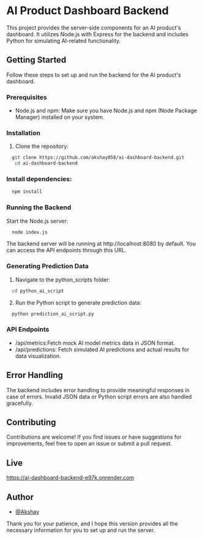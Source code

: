 # AI Product Dashboard Backend

This project provides the server-side components for an AI product's dashboard. It utilizes Node.js with Express for the backend and includes Python for simulating AI-related functionality.

## Getting Started

Follow these steps to set up and run the backend for the AI product's dashboard.

### Prerequisites

- Node.js and npm: Make sure you have Node.js and npm (Node Package Manager) installed on your system.

### Installation

1. Clone the repository:

```bash
  git clone https://github.com/akshay058/ai-dashboard-backend.git
   cd ai-dashboard-backend
```

### Install dependencies:

```bash
  npm install
```

### Running the Backend

Start the Node.js server:

```bash
  node index.js

```

The backend server will be running at http://localhost:8080 by default. You can access the API endpoints through this URL.

### Generating Prediction Data

1. Navigate to the python_scripts folder:

```bash
  cd python_ai_script
```

2. Run the Python script to generate prediction data:

```bash
  python prediction_ai_script.py
```

### API Endpoints

- /api/metrics:Fetch mock AI model metrics data in JSON format.
- /api/predictions: Fetch simulated AI predictions and actual results for data visualization.

## Error Handling

The backend includes error handling to provide meaningful responses in case of errors. Invalid JSON data or Python script errors are also handled gracefully.

## Contributing

Contributions are welcome! If you find issues or have suggestions for improvements, feel free to open an issue or submit a pull request.

## Live

https://ai-dashboard-backend-e97k.onrender.com

## Author

- [@Akshay](https://www.github.com/akshay058)

Thank you for your patience, and I hope this version provides all the necessary information for you to set up and run the server.
